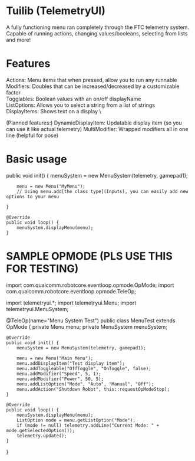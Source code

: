 # Tuilib (TelemetryUI)
A fully functioning menu ran completely through the FTC telemetry system. Capable of running actions, changing values/booleans, selecting from lists and more!

# Features
Actions: Menu items that when pressed, allow you to run any runnable \
Modifiers: Doubles that can be increased/decreased by a customizable factor \
Togglables: Boolean values with an on/off displayName \
ListOptions: Allows you to select a string from a list of strings \
DisplayItems: Shows text on a display \

(Planned features:)
DynamicDisplayItem: Updatable display item (so you can use it like actual telemetry)
MultiModifier: Wrapped modifiers all in one line (helpful for pose)

# Basic usage

public void init() {
        menuSystem = new MenuSystem(telemetry, gamepad1);

        menu = new Menu("MyMenu");
        // Using menu.add[the class type](Inputs), you can easily add new options to your menu
        
    }

    @Override
    public void loop() {
        menuSystem.displayMenu(menu);
    }
# SAMPLE OPMODE (PLS USE THIS FOR TESTING)

import com.qualcomm.robotcore.eventloop.opmode.OpMode;
import com.qualcomm.robotcore.eventloop.opmode.TeleOp;

import telemetryui.*;
import telemetryui.Menu;
import telemetryui.MenuSystem;

@TeleOp(name="Menu System Test")
public class MenuTest extends OpMode {
    private Menu menu;
    private MenuSystem menuSystem;

    @Override
    public void init() {
        menuSystem = new MenuSystem(telemetry, gamepad1);

        menu = new Menu("Main Menu");
        menu.addDisplayItem("Test display item");
        menu.addToggleable("OffToggle", "OnToggle", false);
        menu.addModifier("Speed", 5, 1);
        menu.addModifier("Power", 50, 5);
        menu.addListOption("Mode", "Auto", "Manual", "Off");
        menu.addAction("Shutdown Robot", this::requestOpModeStop);
    }

    @Override
    public void loop() {
        menuSystem.displayMenu(menu);
        ListOption mode = menu.getListOption("Mode");
        if (mode != null) telemetry.addLine("Current Mode: " + mode.getSelectedOption());
        telemetry.update();
    }
}

